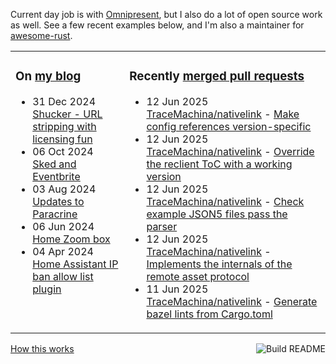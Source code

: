 Current day job is with [Omnipresent](https://www.omnipresent.com/), but I also do a lot of open source work as well. See a few recent examples below, and I'm also a maintainer for [awesome-rust](https://github.com/rust-unofficial/awesome-rust).

<table><tr><td valign="top">

### On [my blog](https://tevps.net/blog)
<!-- blog starts -->
* 31 Dec 2024 [Shucker - URL stripping with licensing fun](https://tevps.net/blog/2024/12/31/shucker-url-stripping-with-licensing-fun)
* 06 Oct 2024 [Sked and Eventbrite](https://tevps.net/blog/2024/10/06/sked-and-eventbrite)
* 03 Aug 2024 [Updates to Paracrine](https://tevps.net/blog/2024/08/03/updates-to-paracrine)
* 06 Jun 2024 [Home Zoom box](https://tevps.net/blog/2024/06/06/home-zoom-box)
* 04 Apr 2024 [Home Assistant IP ban allow list plugin](https://tevps.net/blog/2024/04/04/home-assistant-ip-ban-allow-list-plugin)
<!-- blog ends -->

</td><td valign="top">

### Recently [merged pull requests](https://github.com/search?o=desc&q=is%3Apr+author%3Apalfrey+-user%3Apalfrey+is%3Amerged+is%3Apublic&s=created&type=Issues)

<!-- prs starts -->
* 12 Jun 2025 [TraceMachina/nativelink](https://github.com/TraceMachina/nativelink) - [Make config references version-specific](https://github.com/TraceMachina/nativelink/pull/1823)
* 12 Jun 2025 [TraceMachina/nativelink](https://github.com/TraceMachina/nativelink) - [Override the reclient ToC with a working version](https://github.com/TraceMachina/nativelink/pull/1827)
* 12 Jun 2025 [TraceMachina/nativelink](https://github.com/TraceMachina/nativelink) - [Check example JSON5 files pass the parser](https://github.com/TraceMachina/nativelink/pull/1818)
* 12 Jun 2025 [TraceMachina/nativelink](https://github.com/TraceMachina/nativelink) - [Implements the internals of the remote asset protocol](https://github.com/TraceMachina/nativelink/pull/1816)
* 11 Jun 2025 [TraceMachina/nativelink](https://github.com/TraceMachina/nativelink) - [Generate bazel lints from Cargo.toml](https://github.com/TraceMachina/nativelink/pull/1820)
<!-- prs ends -->

</td></tr></table>

<a href="https://github.com/palfrey/palfrey/actions"><img src="https://github.com/palfrey/palfrey/workflows/Build%20README/badge.svg?branch=main" align="right" alt="Build README"></a> <a href="https://tevps.net/blog/2020/7/11/customising-github-profile-pages/">How this works</a>
